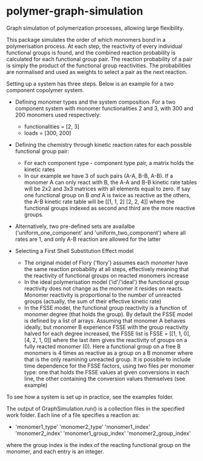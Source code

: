 # polymer-graph-simulation
Graph simulation of polymerization processes, allowing large flexibility. 

This package simulates the order of which monomers bond in a polymerisation process. At each step, the reactivity of every individual functional groups is found, and the combined reaction probability is calculated for each functional group pair. The reaction probability of a pair is simply the product of the functional group reactivities. The probabilities are normalised and used as weights to select a pair as the next reaction. 

Setting up a system has three steps. Below is an example for a two component copolymer system.

- Defining monomer types and the system composition. For a two component system with monomer functionalities 2 and 3, with 300 and 200 monomers used respectively:
  - functionalities = [2, 3]
  - loads = [300, 200]
  
- Defining the chemistry through kinetic reaction rates for each possible functional group pair:
  - For each component type - component type pair, a matrix holds the kinetic rates
  - In our example we have 3 of such pairs (A-A, B-B, A-B). If a monomer A can only react with B, the A-A and B-B kinetic rate tables will be 2x2 and 3x3 matrices with all elements equal to zero. If say one functional group on B _and_ A is twice as reactive as the others, the A-B kinetic rate table will be
  [[1, 1, 2]
   [2, 2, 4]]
 where the functional groups indexed as second and third are the more reactive groups.
 - Alternatively, two pre-defined sets are availalbe ('uniform_one_component' and 'uniform_two_component') where all rates are 1, and only A-B reaction are allowed for the latter
 
 - Selecting a First Shell Substitution Effect model
   - The original model of Flory ('flory') assumes each _monomer_ have the same reaction probability at all steps, effectively meaning that the reactivity of functional groups on reacted monomers increase
   - In the ideal polymerisation model ('id'/'ideal') the functional group reactivity does not change as the monomer it resides on reacts. Monomer reactivity is proportional to the number of unreacted groups (actually, the sum of their effective kinetic rate)
   - In the FSSE model, the functional group reactivity is a function of monomer degree (that holds the group). By default the FSSE model is defined by a list of arrays. Assuming that monomer A behaves ideally, but monomer B experience FSSE with the group reactivity halved for each degree increased, the FSSE list is
   FSSE = [[1, 1, 0], [4, 2, 1, 0]]
where the last item gives the reactivity of groups on a fully reacted monomer (0). Here a functional group on a free B monomers is 4 times as reactive as a group on a B monomer where that is the only reamining unreacted group. It is possible to include time dependence for the FSSE factors, using two files per monomer type: one that holds the FSSE values at given conversions in each line, the other containing the conversion values themselves (see example)

To see how a system is set up in practice, see the examples folder.

The output of GraphSimulation.run() is a collection files in the specified work folder. Each line of a file specifies a reaction as:
- 'monomer1_type' 'monomer2_type' 'monomer1_index' 'monomer2_index' 'monomer1_group_index' 'monomer2_group_index'

where the group index is the index of the reacting functional group on the monomer, and each entry is an integer.
